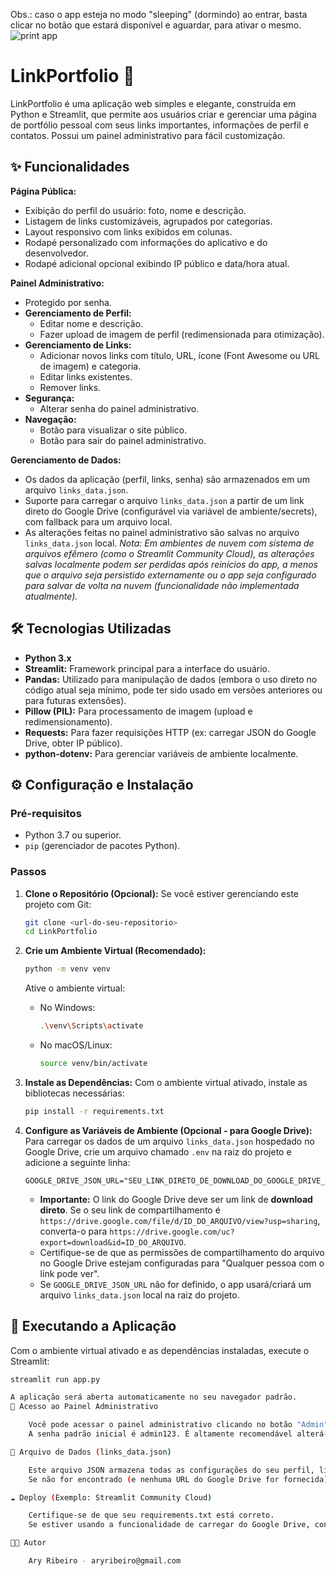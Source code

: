 Obs.: caso o app esteja no modo "sleeping" (dormindo) ao entrar, basta clicar no botão que estará disponível e aguardar, para ativar o mesmo. 
![print app](https://github.com/user-attachments/assets/90073553-3d6d-4710-9ee0-6e51d0888e8e)

# LinkPortfolio 🔗

LinkPortfolio é uma aplicação web simples e elegante, construída em Python e Streamlit, que permite aos usuários criar e gerenciar uma página de portfólio pessoal com seus links importantes, informações de perfil e contatos. Possui um painel administrativo para fácil customização.

## ✨ Funcionalidades

**Página Pública:**
* Exibição do perfil do usuário: foto, nome e descrição.
* Listagem de links customizáveis, agrupados por categorias.
* Layout responsivo com links exibidos em colunas.
* Rodapé personalizado com informações do aplicativo e do desenvolvedor.
* Rodapé adicional opcional exibindo IP público e data/hora atual.

**Painel Administrativo:**
* Protegido por senha.
* **Gerenciamento de Perfil:**
    * Editar nome e descrição.
    * Fazer upload de imagem de perfil (redimensionada para otimização).
* **Gerenciamento de Links:**
    * Adicionar novos links com título, URL, ícone (Font Awesome ou URL de imagem) e categoria.
    * Editar links existentes.
    * Remover links.
* **Segurança:**
    * Alterar senha do painel administrativo.
* **Navegação:**
    * Botão para visualizar o site público.
    * Botão para sair do painel administrativo.

**Gerenciamento de Dados:**
* Os dados da aplicação (perfil, links, senha) são armazenados em um arquivo `links_data.json`.
* Suporte para carregar o arquivo `links_data.json` a partir de um link direto do Google Drive (configurável via variável de ambiente/secrets), com fallback para um arquivo local.
* As alterações feitas no painel administrativo são salvas no arquivo `links_data.json` local. *Nota: Em ambientes de nuvem com sistema de arquivos efêmero (como o Streamlit Community Cloud), as alterações salvas localmente podem ser perdidas após reinícios do app, a menos que o arquivo seja persistido externamente ou o app seja configurado para salvar de volta na nuvem (funcionalidade não implementada atualmente).*

## 🛠️ Tecnologias Utilizadas

* **Python 3.x**
* **Streamlit:** Framework principal para a interface do usuário.
* **Pandas:** Utilizado para manipulação de dados (embora o uso direto no código atual seja mínimo, pode ter sido usado em versões anteriores ou para futuras extensões).
* **Pillow (PIL):** Para processamento de imagem (upload e redimensionamento).
* **Requests:** Para fazer requisições HTTP (ex: carregar JSON do Google Drive, obter IP público).
* **python-dotenv:** Para gerenciar variáveis de ambiente localmente.

## ⚙️ Configuração e Instalação

### Pré-requisitos
* Python 3.7 ou superior.
* `pip` (gerenciador de pacotes Python).

### Passos

1.  **Clone o Repositório (Opcional):**
    Se você estiver gerenciando este projeto com Git:
    ```bash
    git clone <url-do-seu-repositorio>
    cd LinkPortfolio
    ```

2.  **Crie um Ambiente Virtual (Recomendado):**
    ```bash
    python -m venv venv
    ```
    Ative o ambiente virtual:
    * No Windows:
        ```bash
        .\venv\Scripts\activate
        ```
    * No macOS/Linux:
        ```bash
        source venv/bin/activate
        ```

3.  **Instale as Dependências:**
    Com o ambiente virtual ativado, instale as bibliotecas necessárias:
    ```bash
    pip install -r requirements.txt
    ```

4.  **Configure as Variáveis de Ambiente (Opcional - para Google Drive):**
    Para carregar os dados de um arquivo `links_data.json` hospedado no Google Drive, crie um arquivo chamado `.env` na raiz do projeto e adicione a seguinte linha:
    ```env
    GOOGLE_DRIVE_JSON_URL="SEU_LINK_DIRETO_DE_DOWNLOAD_DO_GOOGLE_DRIVE_AQUI"
    ```
    * **Importante:** O link do Google Drive deve ser um link de **download direto**. Se o seu link de compartilhamento é `https://drive.google.com/file/d/ID_DO_ARQUIVO/view?usp=sharing`, converta-o para `https://drive.google.com/uc?export=download&id=ID_DO_ARQUIVO`.
    * Certifique-se de que as permissões de compartilhamento do arquivo no Google Drive estejam configuradas para "Qualquer pessoa com o link pode ver".
    * Se `GOOGLE_DRIVE_JSON_URL` não for definido, o app usará/criará um arquivo `links_data.json` local na raiz do projeto.

## 🚀 Executando a Aplicação

Com o ambiente virtual ativado e as dependências instaladas, execute o Streamlit:
```bash
streamlit run app.py

A aplicação será aberta automaticamente no seu navegador padrão.
🔑 Acesso ao Painel Administrativo

    Você pode acessar o painel administrativo clicando no botão "Admin" na página principal (se visível) ou navegando para /?admin=true na URL do seu app.
    A senha padrão inicial é admin123. É altamente recomendável alterá-la imediatamente após o primeiro login através da opção "Alterar Senha" no menu do painel administrativo.

📄 Arquivo de Dados (links_data.json)

    Este arquivo JSON armazena todas as configurações do seu perfil, links e a hash da senha do administrador.
    Se não for encontrado (e nenhuma URL do Google Drive for fornecida), um arquivo links_data.json com dados padrão será criado na primeira execução.

☁️ Deploy (Exemplo: Streamlit Community Cloud)

    Certifique-se de que seu requirements.txt está correto.
    Se estiver usando a funcionalidade de carregar do Google Drive, configure a variável GOOGLE_DRIVE_JSON_URL como um "Secret" nas configurações do seu app no Streamlit Community Cloud.

👨‍💻 Autor

    Ary Ribeiro - aryribeiro@gmail.com
